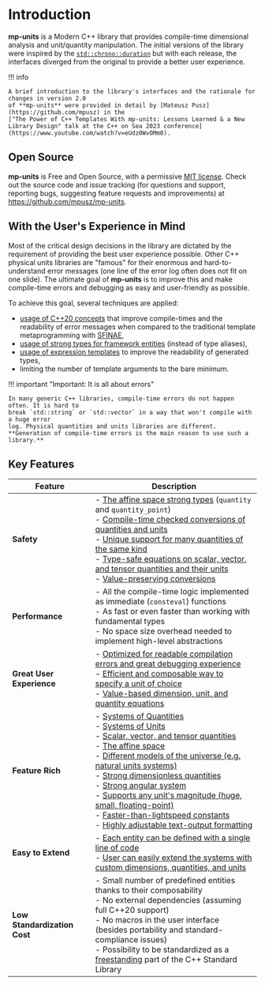 # Introduction

**mp-units** is a Modern C++ library that provides compile-time dimensional analysis and unit/quantity
manipulation. The initial versions of the library were inspired by the
[`std::chrono::duration`](https://en.cppreference.com/w/cpp/chrono/duration)
but with each release, the interfaces diverged from the original to provide a better user
experience.

!!! info

    A brief introduction to the library's interfaces and the rationale for changes in version 2.0
    of **mp-units** were provided in detail by [Mateusz Pusz](https://github.com/mpusz) in the
    ["The Power of C++ Templates With mp-units: Lessons Learned & a New Library Design" talk at the C++ on Sea 2023 conference](https://www.youtube.com/watch?v=eUdz0WvOMm0).


## Open Source

**mp-units** is Free and Open Source, with a permissive
[MIT license](https://github.com/mpusz/mp-units/blob/master/LICENSE.md). Check out the source
code and issue tracking (for questions and support, reporting bugs, suggesting feature requests
and improvements) at <https://github.com/mpusz/mp-units>.


## With the User's Experience in Mind

Most of the critical design decisions in the library are dictated by the requirement of
providing the best user experience possible. Other C++ physical units libraries are
"famous" for their enormous and hard-to-understand error messages (one line of the error log often
does not fit on one slide). The ultimate goal of **mp-units** is to improve this and make compile-time
errors and debugging as easy and user-friendly as possible.

To achieve this goal, several techniques are applied:

- [usage of C++20 concepts](../users_guide/framework_basics/concepts.md) that improve
  compile-times and the readability of error messages when compared to the traditional template
  metaprogramming with [SFINAE](https://en.cppreference.com/w/cpp/language/sfinae),
- [usage of strong types for framework entities](../users_guide/framework_basics/interface_introduction.md#strong-types-instead-of-aliases) (instead of type aliases),
- [usage of expression templates](../users_guide/framework_basics/interface_introduction.md#expression-templates) to improve the readability of generated types,
- limiting the number of template arguments to the bare minimum.

!!! important "Important: It is all about errors"

    In many generic C++ libraries, compile-time errors do not happen often. It is hard to
    break `std::string` or `std::vector` in a way that won't compile with a huge error
    log. Physical quantities and units libraries are different.
    **Generation of compile-time errors is the main reason to use such a library.**


## Key Features

| Feature                      | Description                                                                                                                                                                                                                                                                                                                                                                                                                |
|------------------------------|----------------------------------------------------------------------------------------------------------------------------------------------------------------------------------------------------------------------------------------------------------------------------------------------------------------------------------------------------------------------------------------------------------------------------|
| **Safety**                   | - [The affine space strong types] (`quantity` and `quantity_point`)<br>- [Compile-time checked conversions of quantities and units]<br>- [Unique support for many quantities of the same kind]<br>- [Type-safe equations on scalar, vector, and tensor quantities and their units]<br>- [Value-preserving conversions]                                                                                                     |
| **Performance**              | - All the compile-time logic implemented as immediate (`consteval`) functions<br>- As fast or even faster than working with fundamental types<br>- No space size overhead needed to implement high-level abstractions                                                                                                                                                                                                      |
| **Great User Experience**    | - [Optimized for readable compilation errors and great debugging experience]<br>- [Efficient and composable way to specify a unit of choice]<br>- [Value-based dimension, unit, and quantity equations]                                                                                                                                                                                                                    |
| **Feature Rich**             | - [Systems of Quantities]<br>- [Systems of Units]<br>- [Scalar, vector, and tensor quantities]<br>- [The affine space]<br>- [Different models of the universe (e.g. natural units systems)]<br>- [Strong dimensionless quantities]<br>- [Strong angular system]<br>- [Supports any unit's magnitude (huge, small, floating-point)]<br>- [Faster-than-lightspeed constants]<br>- [Highly adjustable text-output formatting] |
| **Easy to Extend**           | - [Each entity can be defined with a single line of code]<br>- [User can easily extend the systems with custom dimensions, quantities, and units]                                                                                                                                                                                                                                                                          |
| **Low Standardization Cost** | - Small number of predefined entities thanks to their composability<br>- No external dependencies (assuming full C++20 support)<br>- No macros in the user interface (besides portability and standard-compliance issues)<br>- Possibility to be standardized as a [freestanding] part of the C++ Standard Library                                                                                                         |


[The affine space strong types]: ../users_guide/framework_basics/the_affine_space.md
[Compile-time checked conversions of quantities and units]: ../users_guide/framework_basics/systems_of_quantities.md#converting-between-quantities
[Unique support for many quantities of the same kind]: ../users_guide/framework_basics/systems_of_quantities.md#quantities-of-the-same-kind
[Type-safe equations on scalar, vector, and tensor quantities and their units]: ../users_guide/framework_basics/quantity_arithmetics.md
[Value-preserving conversions]: ../users_guide/framework_basics/value_conversions.md#value-preserving-conversions

[Optimized for readable compilation errors and great debugging experience]: ../users_guide/framework_basics/simple_and_typed_quantities.md#easy-to-understand-compilation-error-messages
[Efficient and composable way to specify a unit of choice]: ../users_guide/framework_basics/systems_of_units.md#units-compose
[Value-based dimension, unit, and quantity equations]: ../users_guide/framework_basics/interface_introduction.md#value-based-equations

[Systems of Quantities]: ../users_guide/framework_basics/systems_of_quantities.md
[Systems of Units]: ../users_guide/framework_basics/systems_of_units.md
[Scalar, vector, and tensor quantities]: ../users_guide/framework_basics/character_of_a_quantity.md
[The affine space]: ../users_guide/framework_basics/the_affine_space.md
[Different models of the universe (e.g. natural units systems)]: ../users_guide/defining_systems/natural_units.md
[Strong dimensionless quantities]: ../users_guide/framework_basics/dimensionless_quantities.md
[Strong angular system]: ../users_guide/defining_systems/strong_angular_system.md
[Supports any unit's magnitude (huge, small, floating-point)]: ../users_guide/framework_basics/systems_of_units.md#scaled-units
[Faster-than-lightspeed constants]: ../users_guide/framework_basics/faster_than_lightspeed_constants.md
[Highly adjustable text-output formatting]: ../users_guide/framework_basics/text_output.md

[Each entity can be defined with a single line of code]: ../users_guide/framework_basics/interface_introduction.md#new-style-of-definitions
[User can easily extend the systems with custom dimensions, quantities, and units]: ../users_guide/use_cases/extending_the_library.md#new-style-of-definitions

[freestanding]: https://en.cppreference.com/w/cpp/freestanding
